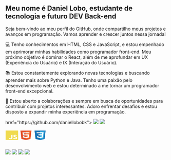 ## Meu nome é Daniel Lobo, estudante de tecnologia e futuro DEV Back-end

Seja bem-vindo ao meu perfil do GitHub, onde compartilho meus projetos e avanços em programação. Vamos aprender e crescer juntos nessa jornada!


💻 Tenho conhecimentos em HTML, CSS e JavaScript, e estou empenhado em aprimorar minhas habilidades como programador front-end. Meu próximo objetivo é dominar o React, além de me aprofundar em UX (Experiência do Usuário) e IX (Interação do Usuário).

📚 Estou constantemente explorando novas tecnologias e buscando aprender mais sobre Python e Java. Tenho uma paixão pelo desenvolvimento web e estou determinado a me tornar um programador front-end excepcional.


🌱 Estou aberto a colaborações e sempre em busca de oportunidades para contribuir com projetos interessantes. Adoro enfrentar desafios e estou disposto a expandir minha experiência em programação.

<div>
    <a> href="https://github.com/daniellobobk">
</a>
    <img height="160em" src="https://github-readme-stats.vercel.app/api?username=daniellobobk&show_icons=true&theme=dracula&include_all_commits=true&count_private=true"/>
    <img height="160em" src="https://github-readme-stats.vercel.app/api/top-langs/?username=daniellobobk&layout=compact&langs_counts=16&theme=dracula"/>
</div>

<div style="display: inline_block"><br>
  <img align="center" alt="Rafa-Js" height="30" width="40" src="https://raw.githubusercontent.com/devicons/devicon/master/icons/javascript/javascript-plain.svg">
  <img align="center" alt="Rafa-HTML" height="30" width="40" src="https://raw.githubusercontent.com/devicons/devicon/master/icons/html5/html5-original.svg">
  <img align="center" alt="Rafa-CSS" height="30" width="40" src="https://raw.githubusercontent.com/devicons/devicon/master/icons/css3/css3-original.svg">
</div>
  
  ##
 
<div> 
  <a href="https://www.youtube.com/@daniellobo1402" target="_blank"><img src="https://img.shields.io/badge/YouTube-FF0000?style=for-the-badge&logo=youtube&logoColor=white" target="_blank"></a>
  <a href="https://instagram.com/daniellobo0" target="_blank"><img src="https://img.shields.io/badge/-Instagram-%23E4405F?style=for-the-badge&logo=instagram&logoColor=white" target="_blank"></a>
  <a href = "lobodaniel036@gmail.com"><img src="https://img.shields.io/badge/-Gmail-%23333?style=for-the-badge&logo=gmail&logoColor=white" target="_blank"></a>
  <a href="link do likedin quando tiver " target="_blank"><img src="https://img.shields.io/badge/-LinkedIn-%230077B5?style=for-the-badge&logo=linkedin&logoColor=white" target="_blank"></a>
</div>

<!--
**daniellobobk/daniellobobk** is a ✨ _special_ ✨ repository because its `README.md` (this file) appears on your GitHub profile.

Here are some ideas to get you started:

- 🔭 I’m currently working on ...
- 🌱 I’m currently learning ...
- 👯 I’m looking to collaborate on ...
- 🤔 I’m looking for help with ...
- 💬 Ask me about ...
- 📫 How to reach me: ...
- 😄 Pronouns: ...
- ⚡ Fun fact: ...
-->
